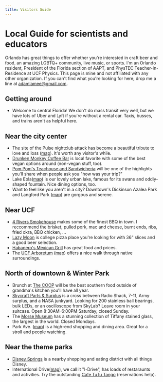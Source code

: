 ```yaml
---
title: Visitors Guide
---
```


# Local Guide for scientists and educators 
Orlando has great things to offer whether you're interested in craft beer and food, an amazing LGBTQ+ community, live music, or sports. I'm an Orlando resident, President of the Florida section of AAPT, and PhysTEC Teacher-in-Residence at UCF Physics. This page is mine and not affiliated with any other organization. If you can't find what you're looking for here, drop me a line at adamlamee@gmail.com.  

## Getting around  
- Welcome to central Florida! We don't do mass transit very well, but we have lots of Uber and Lyft if you're without a rental car. Taxis, busses, and trains aren't as helpful here.  

## Near the city center
- The site of the Pulse nightclub attack has become a beautiful tribute to love and loss ([map](https://goo.gl/maps/DJxc84khhE7oyWPz8)). It's worth any visitor's while.  
- [Drunken Monkey Coffee Bar](https://goo.gl/maps/kL2YvT4usvm3xEmk6) is local favorite with some of the best vegan options around (non-vegan stuff, too).
- [Pom Pom's Teachouse and Sandwicheria](https://goo.gl/maps/7MukA6eoMxDPqk1d8) will be one of the highlights you'll share when people ask you "how was your trip?"  
- Lake Eola([map](https://goo.gl/maps/RC6pp2j4uvkZu2Cq9)) is our lovely urban lake, famous for its swans and oddly-shaped fountain. Nice dining options, too.  
- Want to feel like you aren't in a city? Downtown's Dickinson Azalea Park and Langford Park ([map](https://goo.gl/maps/qzoEBdYA77Bjdt6AA)) are gorgous and serene.  

## Near UCF  
- [4 Rivers Smokehouse](https://g.page/4RUCF?share) makes some of the finest BBQ in town. I reccommend the brisket, pulled pork, mac and cheese, burnt ends, ribs, fried okra, BBQ chicken, ...  
- [Lazy Moon](https://www.lazymoonpizza.com/) is college pizza place you're looking for with 36" slices and a good beer selection.  
- [Habanero's Mexican Grill](https://goo.gl/maps/2sNhdJT5Gx4k1Avm9) has great food and prices.  
- The [UCF Arboretum](https://arboretum.ucf.edu/) ([map](https://goo.gl/maps/Lp9z2sqGas6BTq4q9)) offers a nice walk through native surroundings.  

## North of downtown & Winter Park  
- Brunch at [The COOP](https://asouthernaffair.com/) will be the best southern food outside of grandma's kitchen you'll have all year.  
- [Skycraft Parts & Surplus](https://skycraftsurplus.com) is a cross between Radio Shack, 7-11, Army surplus, and a NASA junkyard. Looking for 200 stainless ball bearings, bulk LEDs, or an oscilloscope from SkyLab? Leave room in your suitcase. Open 8:30AM-6:00PM Saturday, closed Sunday.  
- The [Morse Museum](http://www.morsemuseum.org/) has a stunning collection of Tiffany stained glass, the largest in the world. Closed Mondays.  
- Park Ave. ([map](https://goo.gl/maps/msrpBg1EfgMrAozC7)) is a high-end shopping and dining area. Great for a stroll and people watching.  

## Near the theme parks  
- [Disney Springs](https://www.disneysprings.com/) is a nearby shopping and eating district with all things Disney.  
- International Drive([map](https://goo.gl/maps/3QwtpwBMib8DzS1e8)), we call it "I-Drive", has loads of restaraunts and activities. Try the outstanding [Cafe TuTu Tango](http://cafetututango.com/) (reservations help).  
